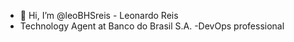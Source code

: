 - 👋 Hi, I’m @leoBHSreis - Leonardo Reis
- Technology Agent at Banco do Brasil S.A.
-DevOps professional
  


